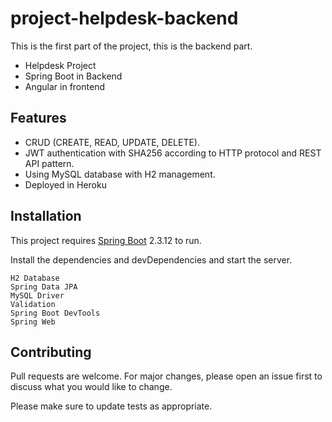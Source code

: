 # project-helpdesk-backend

<p class="has-line-data" data-line-start="0" data-line-end="1">This is the first part of the project, this is the backend part.</p>
<ul>
<li class="has-line-data" data-line-start="2" data-line-end="3">Helpdesk Project</li>
<li class="has-line-data" data-line-start="3" data-line-end="4">Spring Boot in Backend</li>
<li class="has-line-data" data-line-start="4" data-line-end="6">Angular in frontend</li>
</ul>
<h2 class="code-line" data-line-start=6 data-line-end=7 ><a id="Features_6"></a>Features</h2>
<ul>
<li class="has-line-data" data-line-start="8" data-line-end="9">CRUD (CREATE, READ, UPDATE, DELETE).</li>
<li class="has-line-data" data-line-start="9" data-line-end="10">JWT authentication with SHA256 according to HTTP protocol and REST API pattern.</li>
<li class="has-line-data" data-line-start="10" data-line-end="11">Using MySQL database with H2 management.</li>
<li class="has-line-data" data-line-start="11" data-line-end="13">Deployed in Heroku</li>
</ul>
<h2 class="code-line" data-line-start=13 data-line-end=14 ><a id="Installation_13"></a>Installation</h2>
<p class="has-line-data" data-line-start="15" data-line-end="16">This project requires <a href="https://start.spring.io/">Spring Boot</a> 2.3.12 to run.</p>
<p class="has-line-data" data-line-start="17" data-line-end="18">Install the dependencies and devDependencies and start the server.</p>
<pre><code class="has-line-data" data-line-start="20" data-line-end="27" class="language-sh">H2 Database
Spring Data JPA
MySQL Driver
Validation
Spring Boot DevTools
Spring Web
</code></pre>
<h2 class="code-line" data-line-start=28 data-line-end=29 ><a id="Contributing_28"></a>Contributing</h2>
<p class="has-line-data" data-line-start="30" data-line-end="31">Pull requests are welcome. For major changes, please open an issue first to discuss what you would like to change.</p>
<p class="has-line-data" data-line-start="32" data-line-end="33">Please make sure to update tests as appropriate.</p>
